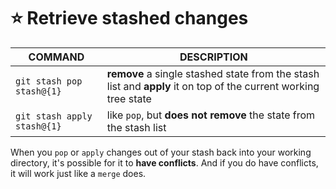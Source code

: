 # ⭐ Retrieve stashed changes

| COMMAND                     | DESCRIPTION                                                                                                     |
| --------------------------- | --------------------------------------------------------------------------------------------------------------- |
| `git stash pop stash@{1}`   | **remove** a single stashed state from the stash list and **apply** it on top of the current working tree state |
| `git stash apply stash@{1}` | like `pop`, but **does not remove** the state from the stash list                                               |

When you `pop` or `apply` changes out of your stash back into your working directory, it's possible for it to **have conflicts**. And if you do have conflicts, it will work just like a `merge` does.